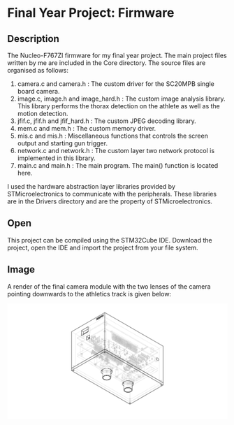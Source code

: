 # Final Year Project: Firmware

## Description
The Nucleo-F767ZI firmware for my final year project. The main project files written by me are included in the Core directory. The source files are organised as follows:

1. camera.c and camera.h : The custom driver for the SC20MPB single board camera.
2. image.c, image.h and image_hard.h : The custom image analysis library. This library performs the thorax detection on the athlete as well as the motion detection.
3. jfif.c, jfif.h and jfif_hard.h : The custom JPEG decoding library.
4. mem.c and mem.h : The custom memory driver.
5. mis.c and mis.h : Miscellaneous functions that controls the screen output and starting gun trigger.
6. network.c and network.h : The custom layer two network protocol is implemented in this library.
7. main.c and main.h : The main program. The main() function is located here.

I used the hardware abstraction layer libraries provided by STMicroelectronics to communicate with the peripherals. These libraries are in the Drivers directory and are the property of STMicroelectronics.

## Open
This project can be compiled using the STM32Cube IDE. Download the project, open the IDE and import the project from your file system. 

## Image

A render of the final camera module with the two lenses of the camera pointing downwards to the athletics track is given below:

![alt text](https://github.com/sonbesie/final_year_project_firmware/blob/main/assembly_s.JPG?raw=true)
